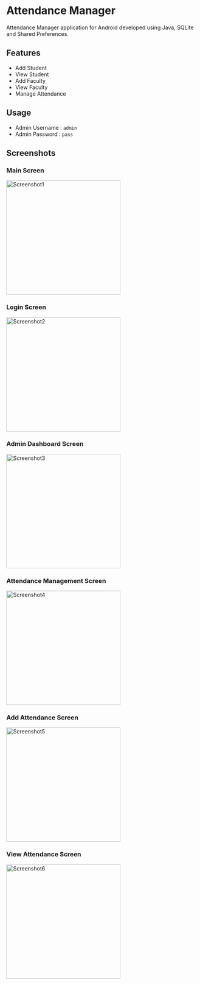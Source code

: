 # Attendance Manager
Attendance Manager application for Android developed using Java, SQLite and Shared Preferences.

## Features
- Add Student
- View Student
- Add Faculty
- View Faculty
- Manage Attendance

## Usage
- Admin Username : `admin`
- Admin Password : `pass`

## Screenshots

### Main Screen
<img width="300px" src="/screenshots/1.jpg" align="center" alt="Screenshot1" />

### Login Screen
<img width="300px" src="/screenshots/2.jpg" align="center" alt="Screenshot2" />

### Admin Dashboard Screen
<img width="300px" src="/screenshots/3.jpg" align="center" alt="Screenshot3" />

### Attendance Management Screen
<img width="300px" src="/screenshots/4.jpg" align="center" alt="Screenshot4" />

### Add Attendance Screen
<img width="300px" src="/screenshots/5.jpg" align="center" alt="Screenshot5" />

### View Attendance Screen
<img width="300px" src="/screenshots/6.jpg" align="center" alt="Screenshot6" />
